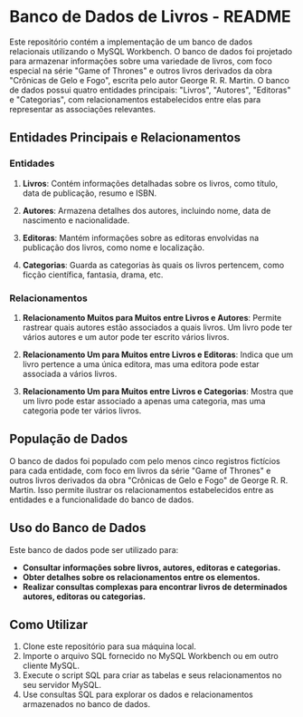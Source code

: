 # Banco de Dados de Livros - README

Este repositório contém a implementação de um banco de dados relacionais utilizando o MySQL Workbench. O banco de dados foi projetado para armazenar informações sobre uma variedade de livros, com foco especial na série "Game of Thrones" e outros livros derivados da obra "Crônicas de Gelo e Fogo", escrita pelo autor George R. R. Martin. O banco de dados possui quatro entidades principais: "Livros", "Autores", "Editoras" e "Categorias", com relacionamentos estabelecidos entre elas para representar as associações relevantes.

## Entidades Principais e Relacionamentos

### Entidades

1. **Livros**: Contém informações detalhadas sobre os livros, como título, data de publicação, resumo e ISBN.

2. **Autores**: Armazena detalhes dos autores, incluindo nome, data de nascimento e nacionalidade.

3. **Editoras**: Mantém informações sobre as editoras envolvidas na publicação dos livros, como nome e localização.

4. **Categorias**: Guarda as categorias às quais os livros pertencem, como ficção científica, fantasia, drama, etc.

### Relacionamentos

1. **Relacionamento Muitos para Muitos entre Livros e Autores**: Permite rastrear quais autores estão associados a quais livros. Um livro pode ter vários autores e um autor pode ter escrito vários livros.

2. **Relacionamento Um para Muitos entre Livros e Editoras**: Indica que um livro pertence a uma única editora, mas uma editora pode estar associada a vários livros.

3. **Relacionamento Um para Muitos entre Livros e Categorias**: Mostra que um livro pode estar associado a apenas uma categoria, mas uma categoria pode ter vários livros.

## População de Dados

O banco de dados foi populado com pelo menos cinco registros fictícios para cada entidade, com foco em livros da série "Game of Thrones" e outros livros derivados da obra "Crônicas de Gelo e Fogo" de George R. R. Martin. Isso permite ilustrar os relacionamentos estabelecidos entre as entidades e a funcionalidade do banco de dados.

## Uso do Banco de Dados

Este banco de dados pode ser utilizado para:

- **Consultar informações sobre livros, autores, editoras e categorias.**
- **Obter detalhes sobre os relacionamentos entre os elementos.**
- **Realizar consultas complexas para encontrar livros de determinados autores, editoras ou categorias.**

## Como Utilizar

1. Clone este repositório para sua máquina local.
2. Importe o arquivo SQL fornecido no MySQL Workbench ou em outro cliente MySQL.
3. Execute o script SQL para criar as tabelas e seus relacionamentos no seu servidor MySQL.
4. Use consultas SQL para explorar os dados e relacionamentos armazenados no banco de dados.
